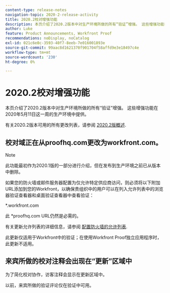 ```yaml
---
content-type: release-notes
navigation-topic: 2020-2-release-activity
title: 2020.2校对增强功能
description: 本页介绍了2020.2版本中对生产环境所做的所有“验证”增强。 这些增强功能在2020年5月11日这一周的生产环境中提供。
author: Luke
feature: Product Announcements, Workfront Proof
recommendations: noDisplay, noCatalog
exl-id: 021c6e0c-3593-40f7-8eeb-7e016001893e
source-git-commit: 99aac8d1621370f901704f58affd9e3e18497c4e
workflow-type: tm+mt
source-wordcount: '230'
ht-degree: 0%

---
```


# 2020.2校对增强功能

本页介绍了2020.2版本中对生产环境所做的所有“验证”增强。 这些增强功能在2020年5月11日这一周的生产环境中提供。

有关2020.2版本可用的所有更改列表，请参阅 [2020.2版概述](../../../product-announcements/product-releases/2020.2.-release-activity/2020-2-release-overview.md).

## 校对域正在从proofhq.com更改为workfront.com。

>[!NOTE]
>
>此功能最初作为2020.1版的一部分进行介绍，但在发布到生产环境之前已从版本中删除。

如果您的防火墙或邮件服务器配置为仅允许特定供应商访问，则必须将以下附加URL添加到您的Workfront，以确保贵组织中的用户可以在列入允许列表中的浏览器验证查看器和桌面验证查看器中查看验证：

&#42;.workfront.com

此 &#42;proofhq.com URL仍然是必需的。

有关更新允许列表的详细信息，请参阅 [配置防火墙的允许列表](../../../administration-and-setup/get-started-wf-administration/configure-your-firewall.md).

此更新仅适用于Workfront中的验证；在使用Workfront Proof独立应用程序时，此更新不适用。

## 来宾所做的校对注释会出现在“更新”区域中

为了简化校对协作，访客注释会显示在更新区域中。

以前，来宾所做的验证评论仅在验证中可用。
